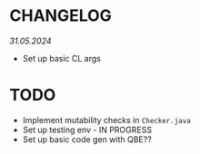 # CHANGELOG

*31.05.2024*

- Set up basic CL args

# TODO

- Implement mutability checks in `Checker.java`
- Set up testing env - IN PROGRESS
- Set up basic code gen with QBE??